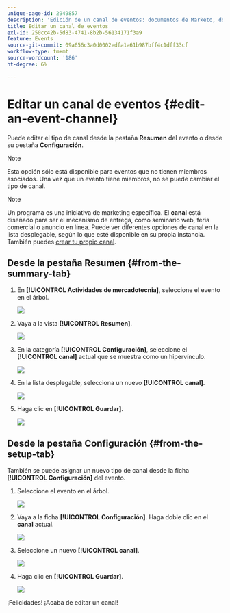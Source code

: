 ```yaml
---
unique-page-id: 2949857
description: 'Edición de un canal de eventos: documentos de Marketo, documentación del producto'
title: Editar un canal de eventos
exl-id: 250cc42b-5d83-4741-8b2b-56134171f3a9
feature: Events
source-git-commit: 09a656c3a0d0002edfa1a61b987bff4c1dff33cf
workflow-type: tm+mt
source-wordcount: '186'
ht-degree: 6%

---
```


# Editar un canal de eventos {#edit-an-event-channel}

Puede editar el tipo de canal desde la pestaña **Resumen** del evento o desde su pestaña **Configuración**.

>[!NOTE]
>
>Esta opción sólo está disponible para eventos que no tienen miembros asociados. Una vez que un evento tiene miembros, no se puede cambiar el tipo de canal.

>[!NOTE]
>
>Un programa es una iniciativa de marketing específica. El **canal** está diseñado para ser el mecanismo de entrega, como seminario web, feria comercial o anuncio en línea. Puede ver diferentes opciones de canal en la lista desplegable, según lo que esté disponible en su propia instancia. También puedes [crear tu propio canal](/help/marketo/product-docs/administration/tags/create-a-program-channel.md).

## Desde la pestaña Resumen {#from-the-summary-tab}

1. En **[!UICONTROL Actividades de mercadotecnia]**, seleccione el evento en el árbol.

   ![](assets/eventprogramseelct.png)

1. Vaya a la vista **[!UICONTROL Resumen]**.

   ![](assets/eventprogramsummary.png)

1. En la categoría **[!UICONTROL Configuración]**, seleccione el **[!UICONTROL canal]** actual que se muestra como un hipervínculo.

   ![](assets/channeltypeevent.png)

1. En la lista desplegable, selecciona un nuevo **[!UICONTROL canal]**.

   ![](assets/tradeshowchange.png)

1. Haga clic en **[!UICONTROL Guardar]**.

   ![](assets/2017-06-13-09-35-53.png)

## Desde la pestaña Configuración {#from-the-setup-tab}

También se puede asignar un nuevo tipo de canal desde la ficha **[!UICONTROL Configuración]** del evento.

1. Seleccione el evento en el árbol.

   ![](assets/eventprogramseelct.png)

1. Vaya a la ficha **[!UICONTROL Configuración]**. Haga doble clic en el **canal** actual.

   ![](assets/setuptabchangechannel.png)

1. Seleccione un nuevo **[!UICONTROL canal]**.

   ![](assets/tradeshowchange.png)

1. Haga clic en **[!UICONTROL Guardar]**.

   ![](assets/2017-06-13-09-35-53.png)

¡Felicidades! ¡Acaba de editar un canal!
